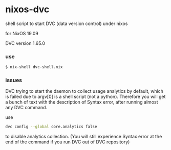 # nixos-dvc
shell script to start DVC (data version control) under nixos

for NixOS 19.09

DVC version 1.65.0

### use

```sh
$ nix-shell dvc-shell.nix
```

### issues

DVC trying to start the daemon to collect usage analytics by default, which is failed due to argv[0] is a shell script (not a python). Therefore you will get a bunch of text with the description of Syntax error,
after running almost any DVC command.

use
```sh
dvc config --global core.analytics false
```
to disable analytics collection. (You will still experience Syntax error at the end of the command if you run DVC out of DVC repository)
